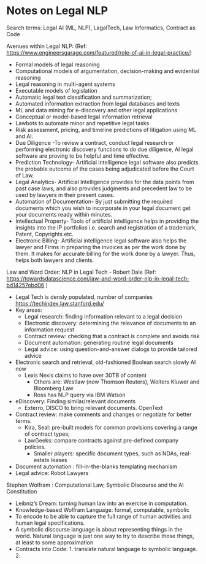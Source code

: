 # Notes on Legal NLP

Search terms: Legal AI (ML, NLP), LagalTech, Law Informatics, Contract as Code

Avenues within Legal NLP:
(Ref: https://www.engineersgarage.com/featured/role-of-ai-in-legal-practice/)
- Formal models of legal reasoning
- Computational models of argumentation, decision-making and evidential reasoning
- Legal reasoning in multi-agent systems
- Executable models of legislation
- Automatic legal text classification and summarization;
- Automated information extraction from legal databases and texts
- ML and data mining for e-discovery and other legal applications
- Conceptual or model-based legal information retrieval
- Lawbots to automate minor and repetitive legal tasks
- Risk assessment, pricing, and timeline predictions of litigation using ML and AI.
- Due Diligence -To review a contract, conduct legal research or performing electronic discovery functions to do due diligence, AI legal software are proving to be helpful and time effective.
- Prediction Technology- Artificial intelligence legal software also predicts the probable outcome of the cases being adjudicated before the Court of Law.
- Legal Analytics- Artificial Intelligence provides for the data points from past case laws, and also provides judgments and precedent law to be used by lawyers in their present cases.
- Automation of Documentation- By just submitting the required documents which you wish to incorporate in your legal document get your documents ready within minutes.
- Intellectual Property- Tools of artificial intelligence helps in providing the insights into the IP portfolios i.e. search and registration of a trademark, Patent, Copyrights etc.
- Electronic Billing- Artificial intelligence legal software also helps the lawyer and Firms in preparing the invoices as per the work done by them. It makes for accurate billing for the work done by a lawyer. Thus, helps both lawyers and clients.

Law and Word Order: NLP in Legal Tech - Robert Dale
(Ref: https://towardsdatascience.com/law-and-word-order-nlp-in-legal-tech-bd14257ebd06 )
- Legal Tech is densly populated, number of companies https://techindex.law.stanford.edu/
- Key areas:
	- Legal research: finding information relevant to a legal decision
	- Electronic discovery: determining the relevance of documents to an information request
	- Contract review: checking that a contract is complete and avoids risk
	- Document automation: generating routine legal documents
	- Legal advice: using question-and-answer dialogs to provide tailored advice
- Electronic search and retrieval, old-fashioned Boolean search slowly AI now
  - Lexis Nexis claims to have over 30TB of content
	- Others are: Westlaw (now Thomson Reuters), Wolters Kluwer and Bloomberg Law 
	- Ross has NLP query via IBM Watson
- eDiscovery: Finding similar/relevant documents
  -  Exterro, DISCO to bring relevant documents. OpenText 
- Contract review: make comments and changes or negotiate for better terms.
  - Kira, Seal: pre-built models for common provisions covering a range of contract types;
  - LawGeeks: compare contracts against pre-defined company policies.
	- Smaller players: specific document types, such as NDAs, real-estate leases
- Document automation : fill-in-the-blanks templating mechanism
- Legal advice: Robot Lawyers

Stephen Wolfram : Computational Law, Symbolic Discourse and the AI Constitution
- Leibniz’s Dream: turning human law into an exercise in computation.
- Knowledge-based Wolfram Language: formal, computable, symbolic
- To encode to be able to capture the full range of human activities and human legal specifications.
- A symbolic discourse language is about representing things in the world. Natural language is just one way to try to describe those things, at least to some approximation 
- Contracts into Code: 1. translate natural language to symbolic language. 2. 
